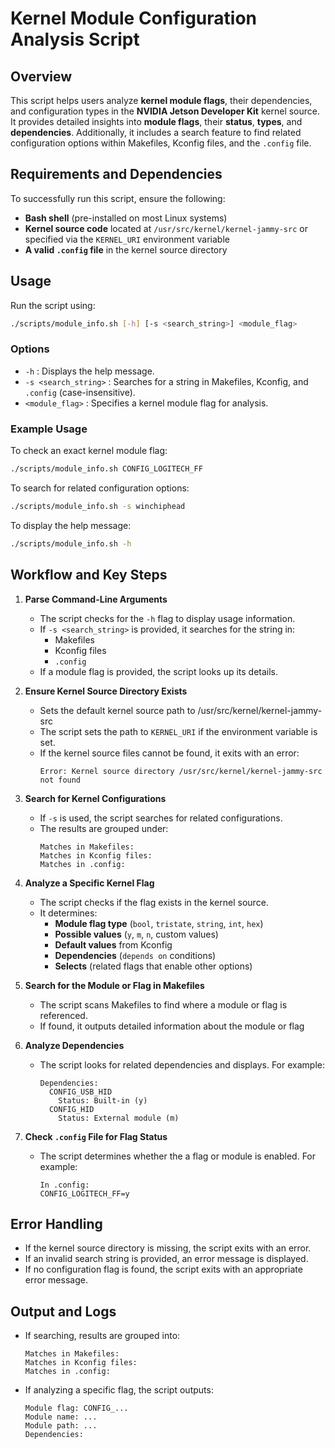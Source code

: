 # Kernel Module Configuration Analysis Script

## Overview
This script helps users analyze **kernel module flags**, their dependencies, and configuration types in the **NVIDIA Jetson Developer Kit** kernel source. It provides detailed insights into **module flags**, their **status**, **types**, and **dependencies**. Additionally, it includes a search feature to find related configuration options within Makefiles, Kconfig files, and the `.config` file.

## Requirements and Dependencies
To successfully run this script, ensure the following:
- **Bash shell** (pre-installed on most Linux systems)
- **Kernel source code** located at `/usr/src/kernel/kernel-jammy-src` or specified via the `KERNEL_URI` environment variable
- **A valid `.config` file** in the kernel source directory

## Usage
Run the script using:
```bash
./scripts/module_info.sh [-h] [-s <search_string>] <module_flag>
```

### Options
- `-h` : Displays the help message.
- `-s <search_string>` : Searches for a string in Makefiles, Kconfig, and `.config` (case-insensitive).
- `<module_flag>` : Specifies a kernel module flag for analysis.

### Example Usage
To check an exact kernel module flag:
```bash
./scripts/module_info.sh CONFIG_LOGITECH_FF
```
To search for related configuration options:
```bash
./scripts/module_info.sh -s winchiphead
```
To display the help message:
```bash
./scripts/module_info.sh -h
```

## Workflow and Key Steps

1. **Parse Command-Line Arguments**
   - The script checks for the `-h` flag to display usage information.
   - If `-s <search_string>` is provided, it searches for the string in:
     - Makefiles
     - Kconfig files
     - `.config`
   - If a module flag is provided, the script looks up its details.

2. **Ensure Kernel Source Directory Exists**
   - Sets the default kernel source path to /usr/src/kernel/kernel-jammy-src
   - The script sets the path to `KERNEL_URI` if the environment variable is set.
   - If the kernel source files cannot be found, it exits with an error:
     ```
     Error: Kernel source directory /usr/src/kernel/kernel-jammy-src not found
     ```

4. **Search for Kernel Configurations**
   - If `-s` is used, the script searches for related configurations.
   - The results are grouped under:
     ```
     Matches in Makefiles:
     Matches in Kconfig files:
     Matches in .config:
     ```

5. **Analyze a Specific Kernel Flag**
   - The script checks if the flag exists in the kernel source.
   - It determines:
     - **Module flag type** (`bool`, `tristate`, `string`, `int`, `hex`)
     - **Possible values** (`y`, `m`, `n`, custom values)
     - **Default values** from Kconfig
     - **Dependencies** (`depends on` conditions)
     - **Selects** (related flags that enable other options)

6. **Search for the Module or Flag in Makefiles**
   - The script scans Makefiles to find where a module or flag is referenced.
   - If found, it outputs detailed information about the module or flag


7. **Analyze Dependencies**
   - The script looks for related dependencies and displays. For example:
     ```
     Dependencies:
       CONFIG_USB_HID
         Status: Built-in (y)
       CONFIG_HID
         Status: External module (m)
     ```

8. **Check `.config` File for Flag Status**
   - The script determines whether the a flag or module is enabled. For example:
     ```
     In .config:
     CONFIG_LOGITECH_FF=y
     ```

## Error Handling
- If the kernel source directory is missing, the script exits with an error.
- If an invalid search string is provided, an error message is displayed.
- If no configuration flag is found, the script exits with an appropriate error message.

## Output and Logs
- If searching, results are grouped into:
  ```
  Matches in Makefiles:
  Matches in Kconfig files:
  Matches in .config:
  ```
- If analyzing a specific flag, the script outputs:
  ```
  Module flag: CONFIG_...
  Module name: ...
  Module path: ...
  Dependencies:
  ```
  
